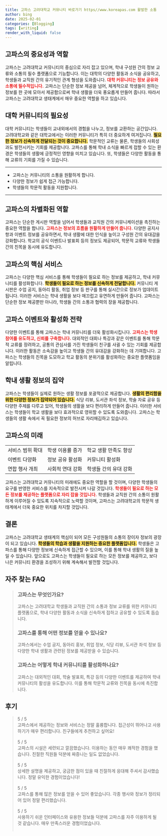 ```yaml
---
title: 고파스 고려대학교 커뮤니티 바로가기 https//www.koreapas.com 활발한 소통
author: bing
date: 2025-02-01
categories: [Blogging]
tags: [writing]
render_with_liquid: false
---
```



<h2 id='고파스_중요성과_역할'>고파스의 중요성과 역할</h2>

<p>고파스는 고려대학교 커뮤니티의 중심으로 자리 잡고 있으며, 학내 구성원 간의 정보 교류와 소통의 필수 플랫폼으로 기능합니다. 이는 대학의 다양한 활동과 소식을 공유하고, 학생들과 교직원 간의 유기적인 관계 형성을 도와줍니다. <b><span style="color: #ee2323;">대학 커뮤니티는 정보 공유와 소통에 필수적입니다.</span></b> 고파스는 단순한 정보 제공을 넘어, 체계적으로 학생들이 원하는 정보를 한 곳에 모아서 제공함으로써 학내 생활을 더욱 풍요롭게 만들어 줍니다. 따라서 고파스는 고려대학교 생태계에서 매우 중요한 역할을 하고 있습니다.</p>

<h2 id='커뮤니티의_필요성'>대학 커뮤니티의 필요성</h2>

<p>대학 커뮤니티는 학생들이 교내외에서의 경험을 나누고, 정보를 교환하는 공간입니다. 고려대학교와 같은 대학교에서는 이러한 커뮤니티가 특히 더 중요하게 여겨집니다. <b><span style="background-color: #ffe066;">필요한 정보가 신속하게 전달되는 것이 중요합니다.</span></b> 학문적인 교류는 물론, 학생들의 사회성과도 발전시키는 기회를 제공합니다. 고파스를 통해 학내 소식을 빠르게 접할 수 있는 환경은 학생들의 생활에 긍정적인 영향을 미치고 있습니다. 또, 학생들은 다양한 활동을 통해 교류의 기회를 가질 수 있습니다.</p>

<hr />

<ul>
    <li>고파스는 커뮤니티의 소통을 원활하게 합니다.</li>
    <li>다양한 정보가 쉽게 접근 가능합니다.</li>
    <li>학생들의 학문적 활동을 지원합니다.</li>
</ul>

<hr />

<h2 id='고파스의_차별화된_역할'>고파스의 차별화된 역할</h2>

<p>고파스는 단순한 게시판 역할을 넘어서 학생들과 교직원 간의 커뮤니케이션을 촉진하는 중요한 역할을 합니다. <b><span style="color: #ee2323;">고파스는 정보의 흐름을 원활하게 만들어 줍니다.</span></b> 다양한 공지사항과 이벤트 정보를 공유하면서, 학내 생활에 대한 인식을 높이고 구성원 간의 유대감을 강화합니다. 학교의 공식 이벤트나 발표회 등의 정보도 제공되어, 학문적 교류와 학생들 간의 친목을 동시에 유도합니다.</p>

<h2 id='고파스의_핵심_서비스'>고파스의 핵심 서비스</h2>

<p>고파스는 다양한 핵심 서비스를 통해 학생들이 필요로 하는 정보를 제공하고, 학내 커뮤니티를 활성화합니다. <b><span style="background-color: #ffe066;">학생들이 필요로 하는 정보를 신속하게 전달합니다.</span></b> 커뮤니티 게시판은 수업 공지, 동아리 활동, 취업 정보 등 판구를 통해 실시간으로 정보가 업데이트됩니다. 이러한 서비스는 학내 생활을 보다 매끄럽고 유연하게 만들어 줍니다. 고파스는 단순한 정보 제공뿐만 아니라, 학생들 간의 소통과 협력의 장을 제공합니다.</p>

<h2 id='고파스_이벤트'>고파스 이벤트와 활성화 전략</h2>

<p>다양한 이벤트를 통해 고파스는 학내 커뮤니티를 더욱 활성화시킵니다. <b><span style="color: #ee2323;">고파스는 학생 참여를 유도하고, 신뢰를 구축합니다.</span></b> 대외적인 대회나 특강과 같은 이벤트를 통해 학문적 교류를 장려하고, 공통의 관심사를 가진 학생들이 친구를 사귈 수 있는 기회를 제공합니다. 이러한 활동은 소속감을 높이고 학생들 간의 유대감을 강화하는 데 기여합니다. 고파스는 학생들의 친목을 도모하고 학교 활동의 분위기를 활성화하는 중요한 플랫폼임을 알립니다.</p>

<h2 id='생활_정보의_집약'>학내 생활 정보의 집약</h2>

<p>고파스는 학생들이 실제로 원하는 생활 정보를 포괄적으로 제공합니다. <b><span style="background-color: #ffe066;">생활의 편리함을 위한 다양한 정보가 집약되어 있습니다.</span></b> 식당 리뷰, 도서관 좌석 정보, 학술 자료 공유 등 다양한 주제를 다루고 있어, 학생들의 생활을 보다 편리하게 만들어 줍니다. 이러한 서비스는 학생들이 학교 생활을 보다 효과적으로 영위할 수 있도록 도와줍니다. 고파스는 학생들의 생활 속에서 꼭 필요한 정보의 허브로 자리매김하고 있습니다.</p>

<h2 id='고파스의_미래'>고파스의 미래</h2>

<table>
    <tr>
        <td>서비스 범위 확대</td>
        <td>학생 이용률 증가</td>
        <td>학교 생활 만족도 향상</td>
    </tr>
    <tr>
        <td>이벤트 다양화</td>
        <td>정보 공유 활성화</td>
        <td>커뮤니티 활성화</td>
    </tr>
    <tr>
        <td>연합 행사 개최</td>
        <td>사회적 연대 강화</td>
        <td>학생들 간의 유대 강화</td>
    </tr>
</table>

<p>고파스는 고려대학교 커뮤니티의 미래에도 중요한 역할을 할 것이며, 다양한 학생들의 요구를 반영한 서비스를 지속적으로 발전시켜 나갈 것입니다. <b><span style="color: #ee2323;">학생들이 필요로 하는 모든 정보를 제공하는 플랫폼으로 자리 잡을 것입니다.</span></b> 학생들과 교직원 간의 소통이 원활하게 이루어질 수 있도록 지속적으로 노력할 것이며, 고파스는 고려대학교의 학문적 생태계에서 더욱 중요한 위치를 차지할 것입니다.</p>

<h2 id='결론'>결론</h2>

<p>고파스는 고려대학교 생태계의 핵심이 되어 모든 구성원들의 소통의 장이자 정보의 광장이 되고 있습니다. <b><span style="background-color: #ffe066;">학생들의 학습과 생활을 지원하는 중요한 플랫폼입니다.</span></b> 학생들은 고파스를 통해 다양한 정보에 신속하게 접근할 수 있으며, 이를 통해 학내 생활의 질을 높일 수 있습니다. 앞으로도 고파스는 학생들이 필요로 하는 모든 정보를 제공하고, 보다 나은 커뮤니티 환경을 조성하기 위해 계속해서 발전할 것입니다.</p>


<h2 id='자주_찾는_FAQ'>자주 찾는 FAQ</h2>
<div itemscope="" itemtype="https://schema.org/FAQPage"> 
<blockquote> 
<div itemscope="" itemprop="mainEntity" itemtype="https://schema.org/Question"> 
<h3 itemprop="name">고파스는 무엇인가요?</h3> 
<div itemscope="" itemprop="acceptedAnswer" itemtype="https://schema.org/Answer"> 
<span itemprop="text"> 
<p>고파스는 고려대학교 학생들과 교직원 간의 소통과 정보 교류를 위한 커뮤니티 플랫폼으로, 학내 다양한 활동과 소식을 신속하게 접하고 공유할 수 있도록 돕습니다.</p> 
</span> 
</div> 
</div> 
<div itemscope="" itemprop="mainEntity" itemtype="https://schema.org/Question"> 
<h3 itemprop="name">고파스를 통해 어떤 정보를 얻을 수 있나요?</h3> 
<div itemscope="" itemprop="acceptedAnswer" itemtype="https://schema.org/Answer"> 
<span itemprop="text"> 
<p>고파스에서는 수업 공지, 동아리 홍보, 취업 정보, 식당 리뷰, 도서관 좌석 정보 등 다양한 학내 생활과 관련된 정보를 제공받을 수 있습니다.</p> 
</span> 
</div> 
</div> 
<div itemscope="" itemprop="mainEntity" itemtype="https://schema.org/Question"> 
<h3 itemprop="name">고파스는 어떻게 학내 커뮤니티를 활성화하나요?</h3> 
<div itemscope="" itemprop="acceptedAnswer" itemtype="https://schema.org/Answer"> 
<span itemprop="text"> 
<p>고파스는 대외적인 대회, 학술 발표회, 특강 등의 다양한 이벤트를 제공하여 학내 커뮤니티의 활성을 유도합니다. 이를 통해 학문적 교류와 친목을 동시에 촉진합니다.</p> 
</span> 
</div> 
</div> 
</blockquote> 
</div>
<h2 id='후기'>후기</h2>
<div itemscope itemtype="https://schema.org/Product">
  <blockquote>
  <div itemprop="review" itemscope itemtype="https://schema.org/Review">
      <div itemprop="reviewRating" itemscope itemtype="https://schema.org/Rating"> <span itemprop="ratingValue">5</span> / <span itemprop="bestRating">5</span> </div>
      <span itemprop="reviewBody">고파스에서 제공하는 정보와 서비스는 정말 훌륭합니다. 접근성이 뛰어나고 사용하기가 매우 편리합니다. 친구들에게 추천하고 싶어요!</span>
  </div>
  <br>
  <div itemprop="review" itemscope itemtype="https://schema.org/Review">
      <div itemprop="reviewRating" itemscope itemtype="https://schema.org/Rating"> <span itemprop="ratingValue">5</span> / <span itemprop="bestRating">5</span> </div>
      <span itemprop="reviewBody">고파스의 시설은 세련되고 깔끔했습니다. 이용하는 동안 매우 쾌적한 경험을 했습니다. 친절한 직원들 덕분에 짜증나는 일도 없었습니다.</span>
  </div>
  <br>
  <div itemprop="review" itemscope itemtype="https://schema.org/Review">
      <div itemprop="reviewRating" itemscope itemtype="https://schema.org/Rating"> <span itemprop="ratingValue">5</span> / <span itemprop="bestRating">5</span> </div>
      <span itemprop="reviewBody">상세한 설명을 제공하고, 궁금한 점이 있을 때 친절하게 응대해 주셔서 감사했습니다. 정말 유익한 경험이었습니다!</span>
  </div>
  <br>
  <div itemprop="review" itemscope itemtype="https://schema.org/Review">
      <div itemprop="reviewRating" itemscope itemtype="https://schema.org/Rating"> <span itemprop="ratingValue">5</span> / <span itemprop="bestRating">5</span> </div>
      <span itemprop="reviewBody">고파스를 통해 많은 정보를 얻을 수 있어 좋았습니다. 각종 행사와 정보가 정리되어 있어 정말 편리했습니다.</span>
  </div>
  <br>
  <div itemprop="review" itemscope itemtype="https://schema.org/Review">
      <div itemprop="reviewRating" itemscope itemtype="https://schema.org/Rating"> <span itemprop="ratingValue">5</span> / <span itemprop="bestRating">5</span> </div>
      <span itemprop="reviewBody">사용하기 쉬운 인터페이스와 유용한 정보들 덕분에 고파스를 자주 이용하게 될 것 같습니다. 매우 만족스러운 경험이었습니다.</span>
  </div>
  <br>
  </blockquote>
</div>
